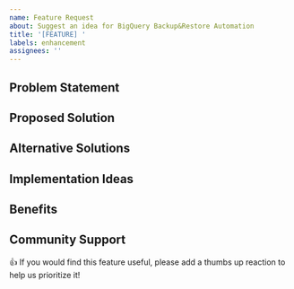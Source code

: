 ```yaml
---
name: Feature Request
about: Suggest an idea for BigQuery Backup&Restore Automation
title: '[FEATURE] '
labels: enhancement
assignees: ''
---
```


## Problem Statement
<!-- A clear and concise description of what problem this feature would solve. -->
<!-- For example: "I'm always frustrated when..." or "It would improve the workflow if..." -->

## Proposed Solution
<!-- A clear and concise description of what you want to happen. -->

## Alternative Solutions
<!-- A clear and concise description of any alternative solutions or features you've considered. -->

## Implementation Ideas
<!-- If you have any thoughts on how this might be implemented, include them here. -->

## Benefits
<!-- What are the benefits of implementing this feature? Who would it help and how? -->

## Community Support
👍 If you would find this feature useful, please add a thumbs up reaction to help us prioritize it!